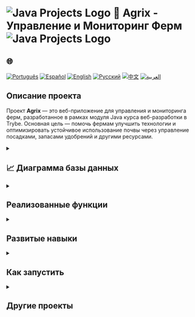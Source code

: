 # <img src="https://cdn-icons-png.flaticon.com/128/226/226777.png" alt="Java Projects Logo" width="42" height="30" /> 🌱 Agrix - Управление и Мониторинг Ферм  <img src="https://cdn-icons-png.flaticon.com/128/226/226777.png" alt="Java Projects Logo" width="42" height="30" />

## 🌐 
[![Português](https://img.shields.io/badge/Português-green)](https://github.com/SamuelRocha91/Agrix/blob/main/README.md) 
[![Español](https://img.shields.io/badge/Español-yellow)](https://github.com/SamuelRocha91/Agrix/blob/main/README_es.md) 
[![English](https://img.shields.io/badge/English-blue)](https://github.com/SamuelRocha91/Agrix/blob/main/README_en.md) 
[![Русский](https://img.shields.io/badge/Русский-lightgrey)](https://github.com/SamuelRocha91/Agrix/blob/main/README_ru.md) 
[![中文](https://img.shields.io/badge/中文-red)](https://github.com/SamuelRocha91/Agrix/blob/main/README_ch.md) 
[![العربية](https://img.shields.io/badge/العربية-orange)](https://github.com/SamuelRocha91/Agrix/blob/main/README_ar.md)

## Описание проекта

Проект **Agrix** — это веб-приложение для управления и мониторинга ферм, разработанное в рамках модуля Java курса веб-разработки в Trybe. Основная цель — помочь фермам улучшить технологии и оптимизировать устойчивое использование почвы через управление посадками, запасами удобрений и другими ресурсами.

<details>
<summary><h2>📈 Диаграмма базы данных</h2></summary>

![Диаграмма базы данных](./images/diagrama.png)
</details>

<details>
  <summary><h2>Реализованные функции</h2></summary>

  - **Аутентификация и Авторизация**: Безопасный контроль доступа с использованием Spring Security.
  - **Управление фермами и посадками**: Маршруты для регистрации и мониторинга ферм, посадок и удобрений.
  - **API REST**: Интерфейс для взаимодействия с системой.
  - **Управление ошибками**: Надежная обработка ошибок с помощью Spring Web.
  - **Запуск в Docker**: Полная конфигурация для запуска приложения в Docker-контейнерах.
</details>

<details>
  <summary><h2>Развитые навыки</h2></summary>

  - Продвинутое использование **Spring Framework** для создания безопасных и надежных приложений.
  - Реализация **Spring Security** для аутентификации и авторизации пользователей.
  - Разработка **REST API** с CRUD маршрутами для управления сельским хозяйством.
  - Интеграция с **Spring Data JPA** для хранения данных в MySQL.
  - Использование **Docker** для контейнеризации приложения и тестовой среды.
  - Создание модульных тестов с **JUnit**.
</details>

<details>
  <summary><h2>Как запустить</h2></summary>
  
  1. **Клонировать репозиторий**:
     ```bash
     git clone https://github.com/SamuelRocha91/agrix.git
     ```

  2. **Перейти в директорию**:
     ```bash
     cd agrix
     ```

  3. **Скомпилировать и запустить**:
     Используйте Maven для запуска проекта:
     ```bash
     mvn spring-boot:run
     ```

  4. **Запустить тесты**:
     Для запуска модульных тестов:
     ```bash
     mvn test
     ```

  5. **Запуск с Docker**:
     Соберите и запустите контейнер Docker:
     ```bash
     docker compose up
     ```
</details>

<details>
  <summary><h2>Другие проекты</h2></summary>
  
  - 🗳️ [Система голосования](https://github.com/SamuelRocha91/sistemaDeVotacao/blob/main/README_ru.md)
  - 🏛️ [Локатор музеев](https://github.com/SamuelRocha91/localizadorDeMuseus/blob/main/README_ru.md)
  - 📃 [Правила прогрессии](https://github.com/SamuelRocha91/project_rule_of_progression/blob/main/README_ru.md)
</details>

